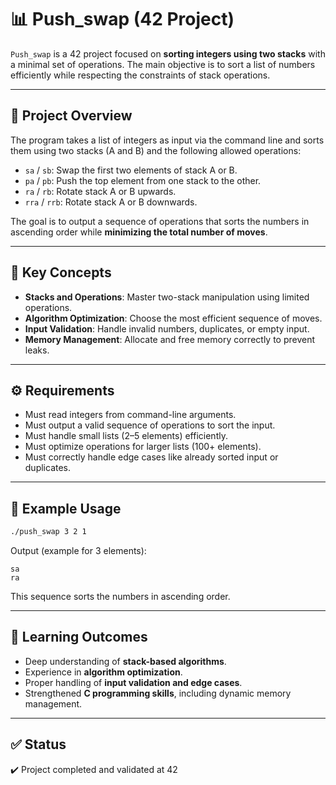 # 📊 Push_swap (42 Project)

`Push_swap` is a 42 project focused on **sorting integers using two stacks** with a minimal set of operations. The main objective is to sort a list of numbers efficiently while respecting the constraints of stack operations.

---

## 🚀 Project Overview

The program takes a list of integers as input via the command line and sorts them using two stacks (A and B) and the following allowed operations:

- `sa` / `sb`: Swap the first two elements of stack A or B.
- `pa` / `pb`: Push the top element from one stack to the other.
- `ra` / `rb`: Rotate stack A or B upwards.
- `rra` / `rrb`: Rotate stack A or B downwards.

The goal is to output a sequence of operations that sorts the numbers in ascending order while **minimizing the total number of moves**.

---

## 🔑 Key Concepts

- **Stacks and Operations**: Master two-stack manipulation using limited operations.
- **Algorithm Optimization**: Choose the most efficient sequence of moves.
- **Input Validation**: Handle invalid numbers, duplicates, or empty input.
- **Memory Management**: Allocate and free memory correctly to prevent leaks.

---

## ⚙️ Requirements

- Must read integers from command-line arguments.
- Must output a valid sequence of operations to sort the input.
- Must handle small lists (2–5 elements) efficiently.
- Must optimize operations for larger lists (100+ elements).
- Must correctly handle edge cases like already sorted input or duplicates.

---

## 📝 Example Usage

```bash
./push_swap 3 2 1
```
Output (example for 3 elements):
```
sa
ra
```

This sequence sorts the numbers in ascending order.

---

## 🎯 Learning Outcomes

- Deep understanding of **stack-based algorithms**.
- Experience in **algorithm optimization**.
- Proper handling of **input validation and edge cases**.
- Strengthened **C programming skills**, including dynamic memory management.

---

## ✅ Status

✔️ Project completed and validated at 42